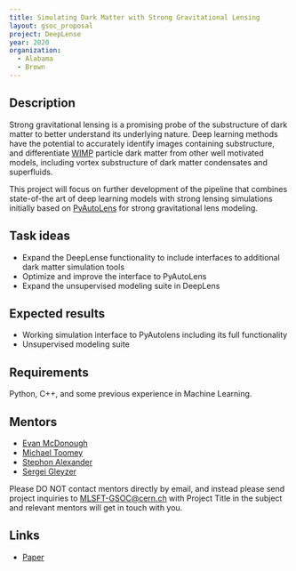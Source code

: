 ```yaml
---
title: Simulating Dark Matter with Strong Gravitational Lensing
layout: gsoc_proposal
project: DeepLense
year: 2020
organization:
  - Alabama
  - Brown
---
```


## Description

Strong gravitational lensing is a promising probe of the substructure of dark matter to better understand its underlying nature. Deep learning methods have the potential to accurately identify images containing substructure, and differentiate [WIMP](https://en.wikipedia.org/wiki/Weakly_interacting_massive_particles) particle dark matter from other well motivated models, including vortex substructure of dark matter condensates and superfluids.

This project will focus on further development of the pipeline that combines state-of-the art of deep learning models with strong lensing simulations initially based on [PyAutoLens](https://github.com/Jammy2211/PyAutoLens) for strong gravitational lens modeling.


## Task ideas
 * Expand the DeepLense functionality to include interfaces to additional dark matter simulation tools
 * Optimize and improve the interface to PyAutoLens
 * Expand the unsupervised modeling suite in DeepLens 

## Expected results
 * Working simulation interface to PyAutolens including its full functionality 
 * Unsupervised modeling suite 

## Requirements
Python, C++, and some previous experience in Machine Learning. 

## Mentors
  * [Evan McDonough](mailto:evan_mcdonough@brown.edu )
  * [Michael Toomey](mailto:michael_toomey@brown.edu)
  * [Stephon Alexander](mailto:stephon_alexander@brown.edu)
  * [Sergei Gleyzer](mailto:Sergei.Gleyzer@cern.ch)

Please DO NOT contact mentors directly by email, and instead please send project inquiries to MLSFT-GSOC@cern.ch with Project Title in the subject and relevant mentors will get in touch with you. 

## Links
  * [Paper ](https://arxiv.org/abs/1909.07346)
  